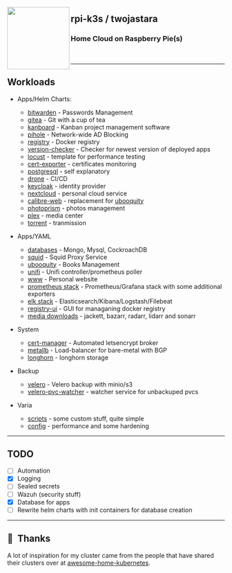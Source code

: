 <!--img src="assets/rpi.png" align="left" width="144px" height="144px"/-->

<img src="https://raspbernetes.github.io/img/logo.svg" align="left" width="144px"
height="144px"/>

## rpi-k3s / twojastara

### Home Cloud on Raspberry Pie(s)

<br>
<!--START_SECTION_PROFILE_VIEWS:readme-info-->

<!--END_SECTION_PROFILE_VIEWS:readme-info-->

* * *

## Workloads

-   Apps/Helm Charts:

    -   [bitwarden](helm/bitwarden) - Passwords Management
    -   [gitea](helm/gitea) - Git with a cup of tea
    -   [kanboard](helm/kanboard) - Kanban project management software
    -   [pihole](helm/pihole) - Network-wide AD Blocking
    -   [registry](helm/registry) - Docker registry
    -   [version-checker](helm/version-checker) - Checker for newest version of deployed apps
    -   [locust](helm/locust) - template for performance testing
    -   [cert-exporter](helm/cert-exporter) - certificates monitoring
    -   [postgresql](helm/postgresql) - self explanatory
    -   [drone](helm/drone) - CI/CD
    -   [keycloak](helm/keycloak) - identity provider
    -   [nextcloud](helm/nextcloud) - personal cloud service
    -   [calibre-web](helm/calibre-web) - replacement for [ubooquity](yaml/ubooquity)
    -   [photoprism](helm/photoprism) - photos management
    -   [plex](helm/plex) - media center
    -   [torrent](helm/torrent) - tranmission


-   Apps/YAML

    -   [databases](yaml/db) - Mongo, Mysql, CockroachDB
    -   [squid](yaml/squid) - Squid Proxy Service
    -   [ubooquity](yaml/ubooquity) - Books Management
    -   [unifi](yaml/unifi) - Unifi controller/prometheus poller
    -   [www](yaml/www) - Personal website
    -   [prometheus stack](yaml/metrics) - Prometheus/Grafana stack with some additional exporters
    -   [elk stack](yaml/elk) - Elasticsearch/Kibana/Logstash/Filebeat
    -   [registry-ui](yaml/registry-ui) - GUI for managaning docker registry
    -   [media downloads](yaml/media) - jackett, bazarr, radarr, lidarr and sonarr

-   System

    -   [cert-manager](https://github.com/jetstack/cert-manager) - Automated letsencrypt broker
    -   [metallb](yaml/metallb) - Load-balancer for bare-metal with BGP
    -   [longhorn](yaml/storage/longhorn) - longhorn storage


-   Backup

    -   [velero](backup/velero) - Velero backup with minio/s3
    -   [velero-pvc-watcher](helm/velero-pvc-watcher) - watcher service for unbackuped pvcs


-   Varia
    -   [scripts](scripts) - some custom stuff, quite simple
    -   [config](config) - performance and some hardening


<!--START_SECTION_LINES_OF_CODE:readme-info-->
<!--END_SECTION_LINES_OF_CODE:readme-info-->

* * *

## TODO

-   [ ]  Automation
-   [x]  Logging
-   [ ]  Sealed secrets
-   [ ]  Wazuh (security stuff)
-   [x]  Database for apps
-   [ ]  Rewrite helm charts with init containers for database creation

* * *

## :handshake:  Thanks

A lot of inspiration for my cluster came from the people that have shared their
clusters over at [awesome-home-kubernetes].

[awesome-home-kubernetes]: https://github.com/k8s-at-home/awesome-home-kubernetes
